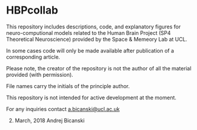 # HBPcollab

This repository includes descriptions, code, and explanatory figures for neuro-computional models related to the Human Brain Project (SP4 Theoretical Neuroscience) provided by the Space & Memeory Lab at UCL. 

In some cases code will only be made available after publication of a corresponding article. 

Please note, the creator of the repository is not the author of all the material provided (with permission).

File names carry the initials of the principle author.

This repository is not intended for active development at the moment.

For any inquiries contact a.bicanski@ucl.ac.uk

02. March, 2018
Andrej Bicanski
